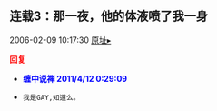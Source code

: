 ## 连载3：那一夜，他的体液喷了我一身
2006-02-09 10:17:30
[原址▸](http://www.fxgan.com/chan_time/2006_01_06/12.htm)





**<font color='red'>回复</font>**


- **<font color='blue'>缠中说禅 2011/4/12 0:29:09</font>**
- ```
  我是GAY,知道么。
  ```
